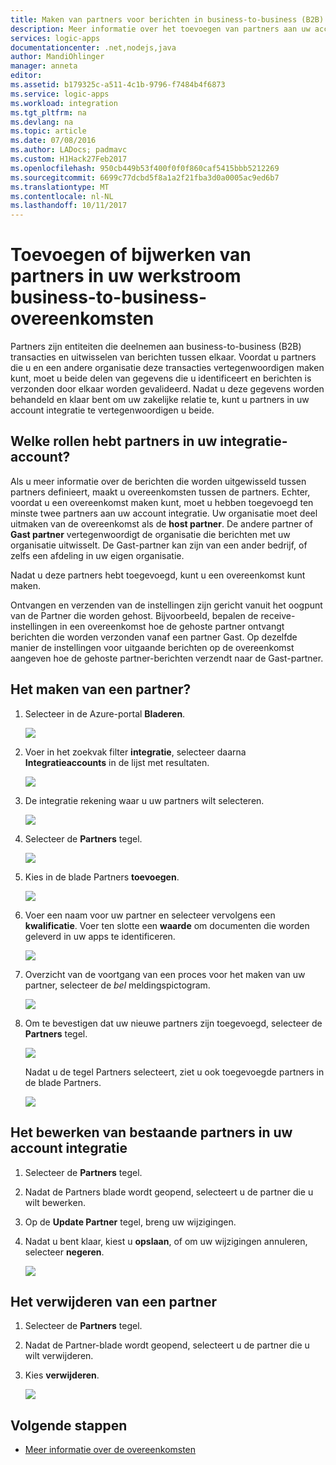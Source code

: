 ```yaml
---
title: Maken van partners voor berichten in business-to-business (B2B) - Azure Logic Apps | Microsoft Docs
description: Meer informatie over het toevoegen van partners aan uw account integratie met de Enterprise-integratiepakket en Logic Apps
services: logic-apps
documentationcenter: .net,nodejs,java
author: MandiOhlinger
manager: anneta
editor: 
ms.assetid: b179325c-a511-4c1b-9796-f7484b4f6873
ms.service: logic-apps
ms.workload: integration
ms.tgt_pltfrm: na
ms.devlang: na
ms.topic: article
ms.date: 07/08/2016
ms.author: LADocs; padmavc
ms.custom: H1Hack27Feb2017
ms.openlocfilehash: 950cb449b53f400f0f0f860caf5415bbb5212269
ms.sourcegitcommit: 6699c77dcbd5f8a1a2f21fba3d0a0005ac9ed6b7
ms.translationtype: MT
ms.contentlocale: nl-NL
ms.lasthandoff: 10/11/2017
---
```

# <a name="add-or-update-partners-in-business-to-business-agreements-in-your-workflow"></a>Toevoegen of bijwerken van partners in uw werkstroom business-to-business-overeenkomsten

Partners zijn entiteiten die deelnemen aan business-to-business (B2B) transacties en uitwisselen van berichten tussen elkaar. Voordat u partners die u en een andere organisatie deze transacties vertegenwoordigen maken kunt, moet u beide delen van gegevens die u identificeert en berichten is verzonden door elkaar worden gevalideerd. Nadat u deze gegevens worden behandeld en klaar bent om uw zakelijke relatie te, kunt u partners in uw account integratie te vertegenwoordigen u beide.

## <a name="what-roles-do-partners-have-in-your-integration-account"></a>Welke rollen hebt partners in uw integratie-account?

Als u meer informatie over de berichten die worden uitgewisseld tussen partners definieert, maakt u overeenkomsten tussen de partners. Echter, voordat u een overeenkomst maken kunt, moet u hebben toegevoegd ten minste twee partners aan uw account integratie. Uw organisatie moet deel uitmaken van de overeenkomst als de **host partner**. De andere partner of **Gast partner** vertegenwoordigt de organisatie die berichten met uw organisatie uitwisselt. De Gast-partner kan zijn van een ander bedrijf, of zelfs een afdeling in uw eigen organisatie.

Nadat u deze partners hebt toegevoegd, kunt u een overeenkomst kunt maken.

Ontvangen en verzenden van de instellingen zijn gericht vanuit het oogpunt van de Partner die worden gehost. Bijvoorbeeld, bepalen de receive-instellingen in een overeenkomst hoe de gehoste partner ontvangt berichten die worden verzonden vanaf een partner Gast. Op dezelfde manier de instellingen voor uitgaande berichten op de overeenkomst aangeven hoe de gehoste partner-berichten verzendt naar de Gast-partner.

## <a name="how-to-create-a-partner"></a>Het maken van een partner?

1. Selecteer in de Azure-portal **Bladeren**.

    ![](./media/logic-apps-enterprise-integration-overview/overview-1.png)

2. Voer in het zoekvak filter **integratie**, selecteer daarna **Integratieaccounts** in de lijst met resultaten.

    ![](./media/logic-apps-enterprise-integration-overview/overview-2.png)

3. De integratie rekening waar u uw partners wilt selecteren.

    ![](./media/logic-apps-enterprise-integration-overview/overview-3.png)

4. Selecteer de **Partners** tegel.

    ![](./media/logic-apps-enterprise-integration-partners/partner-1.png)

5. Kies in de blade Partners **toevoegen**.

    ![](./media/logic-apps-enterprise-integration-partners/partner-2.png)

6. Voer een naam voor uw partner en selecteer vervolgens een **kwalificatie**. Voer ten slotte een **waarde** om documenten die worden geleverd in uw apps te identificeren.

    ![](./media/logic-apps-enterprise-integration-partners/partner-3.png)

7. Overzicht van de voortgang van een proces voor het maken van uw partner, selecteer de *bel* meldingspictogram.

    ![](./media/logic-apps-enterprise-integration-partners/partner-4.png)

8. Om te bevestigen dat uw nieuwe partners zijn toegevoegd, selecteer de **Partners** tegel.

    ![](./media/logic-apps-enterprise-integration-partners/partner-5.png)

    Nadat u de tegel Partners selecteert, ziet u ook toegevoegde partners in de blade Partners.

    ![](./media/logic-apps-enterprise-integration-partners/partner-6.png)

## <a name="how-to-edit-existing-partners-in-your-integration-account"></a>Het bewerken van bestaande partners in uw account integratie

1. Selecteer de **Partners** tegel.
2. Nadat de Partners blade wordt geopend, selecteert u de partner die u wilt bewerken.
3. Op de **Update Partner** tegel, breng uw wijzigingen.
4. Nadat u bent klaar, kiest u **opslaan**, of om uw wijzigingen annuleren, selecteer **negeren**.

    ![](./media/logic-apps-enterprise-integration-partners/edit-1.png)

## <a name="how-to-delete-a-partner"></a>Het verwijderen van een partner

1. Selecteer de **Partners** tegel.
2. Nadat de Partner-blade wordt geopend, selecteert u de partner die u wilt verwijderen.
3. Kies **verwijderen**.

    ![](./media/logic-apps-enterprise-integration-partners/delete-1.png)

## <a name="next-steps"></a>Volgende stappen
* [Meer informatie over de overeenkomsten](../logic-apps/logic-apps-enterprise-integration-agreements.md "meer informatie over enterprise integration-overeenkomsten")  

